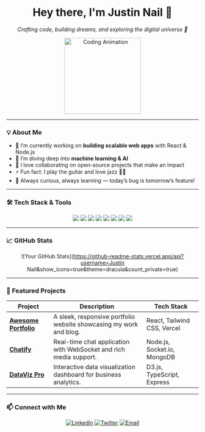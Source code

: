 <!--
  Hi! This is a sample GitHub profile README with a creative, modern style.
  Feel free to use it as inspiration or adapt it to your own style!
-->

<div align="center">
  <h1>Hey there, I'm <b>Justin Nail</b> 👋</h1>
  
  <p>
    <em>Crafting code, building dreams, and exploring the digital universe 🌌</em>
  </p>

  <img src="https://media.giphy.com/media/hvRJCLFzcasrR4ia7z/giphy.gif" width="200" alt="Coding Animation"/>
</div>

---

### 💡 About Me

- 🔭 I’m currently working on **building scalable web apps** with React & Node.js
- 🌱 I’m diving deep into **machine learning & AI**
- 👯 I love collaborating on open-source projects that make an impact
- ⚡ Fun fact: I play the guitar and love jazz 🎸🎶
- 🧩 Always curious, always learning — today’s bug is tomorrow’s feature!

---

### 🛠️ Tech Stack & Tools

<div align="center">
  <img src="https://img.shields.io/badge/JavaScript-F7DF1E?style=for-the-badge&logo=javascript&logoColor=black" />
  <img src="https://img.shields.io/badge/TypeScript-3178C6?style=for-the-badge&logo=typescript&logoColor=white" />
  <img src="https://img.shields.io/badge/React-61DAFB?style=for-the-badge&logo=react&logoColor=black" />
  <img src="https://img.shields.io/badge/Node.js-339933?style=for-the-badge&logo=node.js&logoColor=white" />
  <img src="https://img.shields.io/badge/GraphQL-E10098?style=for-the-badge&logo=graphql&logoColor=white" />
  <img src="https://img.shields.io/badge/Docker-2496ED?style=for-the-badge&logo=docker&logoColor=white" />
  <img src="https://img.shields.io/badge/Kubernetes-326CE5?style=for-the-badge&logo=kubernetes&logoColor=white" />
  <img src="https://img.shields.io/badge/AWS-232F3E?style=for-the-badge&logo=amazon-aws&logoColor=white" />
</div>

---

### 📈 GitHub Stats

<div align="center">

![Your GitHub Stats](https://github-readme-stats.vercel.app/api?username=Justin Nail&show_icons=true&theme=dracula&count_private=true)

</div>

---

### 🚀 Featured Projects

| Project | Description | Tech Stack |
| --- | --- | --- |
| [**Awesome Portfolio**](https://github.com/bluesky1022/awesome-portfolio) | A sleek, responsive portfolio website showcasing my work and blog. | React, Tailwind CSS, Vercel |
| [**Chatify**](https://github.com/bluesky1022/chatify) | Real-time chat application with WebSocket and rich media support. | Node.js, Socket.io, MongoDB |
| [**DataViz Pro**](https://github.com/bluesky1022/dataviz-pro) | Interactive data visualization dashboard for business analytics. | D3.js, TypeScript, Express |

---

### 📫 Connect with Me

<div align="center">

[![LinkedIn](https://img.shields.io/badge/LinkedIn-0A66C2?style=for-the-badge&logo=linkedin&logoColor=white)](https://linkedin.com/in/yourprofile)
[![Twitter](https://img.shields.io/badge/Twitter-1DA1F2?style=for-the-badge&logo=twitter&logoColor=white)](https://twitter.com/yourhandle)
[![Email](https://img.shields.io/badge/Email-D14836?style=for-the-badge&logo=gmail&logoColor=white)](mailto:your.email@example.com)

</div>
